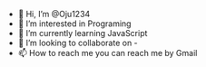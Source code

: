 - 👋 Hi, I’m @Oju1234
- 👀 I’m interested in Programing
- 🌱 I’m currently learning JavaScript
- 💞️ I’m looking to collaborate on -
- 📫 How to reach me you can reach me by Gmail

<!---
Oju1234/Oju1234 is a ✨ special ✨ repository because its `README.md` (this file) appears on your GitHub profile.
You can click the Preview link to take a look at your changes.
--->
